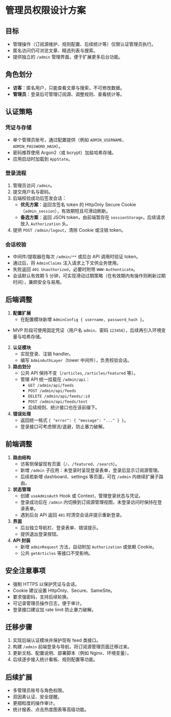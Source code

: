 # 管理员权限设计方案

## 目标
- 管理操作（订阅源维护、规则配置、后续统计等）仅限认证管理员执行。
- 匿名访问仍可浏览文章、精选列表与搜索。
- 提供独立的 `/admin` 管理界面，便于扩展更多后台功能。

## 角色划分
- **访客**：匿名用户，只能查看文章与搜索，不可修改数据。
- **管理员**：登录后可管理订阅源、调整规则、查看统计等。

## 认证策略
### 凭证与存储
- 单个管理员账号，通过配置提供（例如 `ADMIN_USERNAME`、`ADMIN_PASSWORD_HASH`）。
- 密码推荐使用 Argon2（或 bcrypt）加盐哈希存储。
- 应用启动时加载到 `AppState`。

### 登录流程
1. 管理员访问 `/admin`。
2. 提交用户名与密码。
3. 后端校验成功后签发会话：
   - **优先方案**：返回含签名 token 的 HttpOnly Secure Cookie（`admin_session`），有效期短且可滑动刷新。
   - **备选方案**：返回 JSON token，由前端暂存在 `sessionStorage`，后续请求放入 `Authorization` 头。
4. 提供 `POST /admin/logout`，清除 Cookie 或注销 token。

### 会话校验
- 中间件/提取器在每次 `/admin/**` 或后台 API 调用时验证 token。
- 通过后，将 `AdminClaims` 注入请求上下文供业务使用。
- 失败返回 `401 Unauthorized`，必要时附带 `WWW-Authenticate`。
- 会话默认有效期 5 分钟，可实现滑动过期策略（在有效期内有操作则刷新过期时间），兼顾安全与易用。

## 后端调整
1. **配置扩展**
   - 在配置模块新增 `AdminConfig { username, password_hash }`。
- MVP 阶段可使用固定凭证（用户名 `admin`、密码 `123456`），后续再引入环境变量与哈希存储。
2. **认证模块**
   - 实现登录、注销 handler。
   - 编写 `AdminAuthLayer`（tower 中间件），负责校验会话。
3. **路由划分**
   - 公共 API 保持不变（`/articles`, `/articles/featured` 等）。
   - 管理 API 统一挂载在 `/admin/api`：
     - `GET /admin/api/feeds`
     - `POST /admin/api/feeds`
     - `DELETE /admin/api/feeds/:id`
     - `POST /admin/api/feeds/test`
     - 后续规则、统计接口也在该前缀下。
4. **错误处理**
   - 返回统一格式 `{ "error": { "message": "..." } }`。
   - 登录接口可考虑限流/退避，防止暴力破解。

## 前端调整
1. **路由结构**
   - 访客侧保留现有页面（`/`、`/featured`、`/search`）。
   - 新增 `/admin` 子应用：未登录时呈现登录表单，登录后显示订阅源管理。
   - 后续若新增 dashboard、settings 等页面，可在 `/admin` 内继续扩展子路由。
2. **状态管理**
   - 创建 `useAdminAuth` Hook 或 Context，管理登录状态与凭证。
   - 登录成功后在 `/admin` 内切换到订阅源管理视图，未登录访问时保持在登录表单。
   - 遇到后台 API 返回 `401` 时清空会话并提示重新登录。
3. **界面**
   - 后台独立导航栏、登录表单、错误提示。
   - 提供退出登录按钮。
4. **API 封装**
   - 新增 `adminRequest` 方法，自动附加 `Authorization` 或依赖 Cookie。
   - 公共 `getArticles` 等接口不受影响。

## 安全注意事项
- 强制 HTTPS 以保护凭证与会话。
- Cookie 建议设置 HttpOnly、Secure、SameSite。
- 要求强密码，支持后续轮换。
- 可记录管理员操作日志，便于审计。
- 登录接口建议加 rate limit 防止暴力破解。

## 迁移步骤
1. 实现后端认证模块并保护现有 feed 类接口。
2. 构建 `/admin` 前端登录与导航，将订阅源管理页面迁移过来。
3. 更新文档、配置说明、部署脚本（例如 Nginx、环境变量）。
4. 后续逐步接入统计看板、规则配置等功能。

## 后续扩展
- 多管理员账号与角色权限。
- 双因素认证、安全提醒。
- 更细粒度的操作审计。
- 统计报表、点击热度图表等高级功能。
